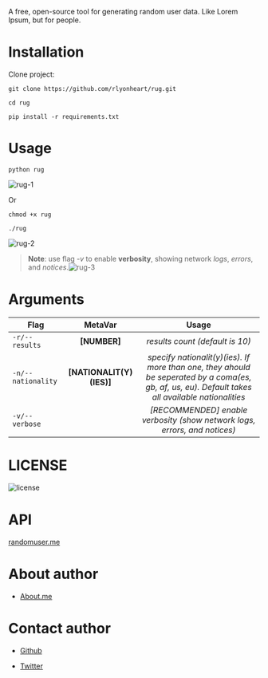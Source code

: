 A free, open-source tool for generating random user data. Like Lorem Ipsum, but for people.

# Installation
Clone project:
```
git clone https://github.com/rlyonheart/rug.git
```

```
cd rug
```

```
pip install -r requirements.txt
```

# Usage
```
python rug
```
![rug-1](https://user-images.githubusercontent.com/74001397/144922076-f5be9619-26fa-4fbc-be77-038dbd23dbe7.gif)


Or 
```
chmod +x rug
```

```
./rug
```
![rug-2](https://user-images.githubusercontent.com/74001397/144921671-79610c29-d694-4cdb-b77d-35c598af7f80.gif)


> **Note**: use flag *-v* to enable **verbosity**, showing network *logs*, *errors*, and *notices*.![rug-3](https://user-images.githubusercontent.com/74001397/144922475-fbde51d8-d74c-4fd0-9a9a-f08461315d60.gif)


# Arguments
| Flag          |MetaVar|                 Usage|
| ------------- |:----------------------:|:---------:|
| <code>-r/--results</code>      |   **[NUMBER]** |  *results count (default is 10)*  |
| <code>-n/--nationality</code>  |  **[NATIONALIT(Y)(IES)]**  |  *specify nationalit(y)(ies). If more than one, they ahould be seperated by a coma(es, gb, af, us, eu). Default takes all available nationalities*  |
| <code>-v/--verbose</code>  |    |  *[RECOMMENDED] enable verbosity (show network logs, errors, and notices)*  |

# LICENSE
![license](https://user-images.githubusercontent.com/74001397/137917929-2f2cdb0c-4d1d-4e4b-9f0d-e01589e027b5.png)

# API
[randomuser.me](https://randomuser.me)

# About author
* [About.me](https://about.me/rlyonheart)

# Contact author
* [Github](https://github.com/rlyonheart)

* [Twitter](https://twitter.com/rly0nheart)

